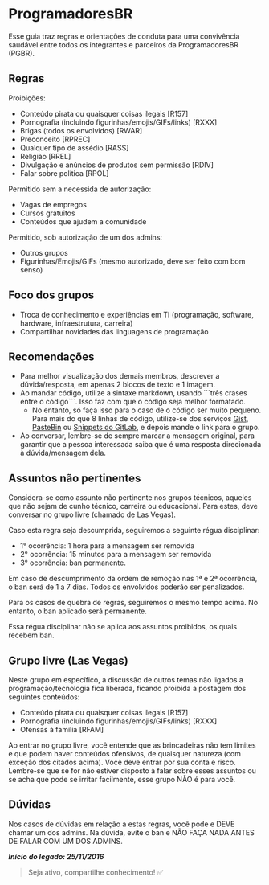 # ProgramadoresBR

Esse guia traz regras e orientações de conduta para uma convivência saudável entre todos os integrantes e parceiros da ProgramadoresBR (PGBR).

## Regras

Proibições:

- Conteúdo pirata ou quaisquer coisas ilegais [R157]
- Pornografia (incluindo figurinhas/emojis/GIFs/links) [RXXX]
- Brigas (todos os envolvidos) [RWAR]
- Preconceito [RPREC]
- Qualquer tipo de assédio [RASS]
- Religião [RREL]
- Divulgação e anúncios de produtos sem permissão [RDIV]
- Falar sobre política [RPOL]

Permitido sem a necessida de autorização:

- Vagas de empregos
- Cursos gratuitos
- Conteúdos que ajudem a comunidade

Permitido, sob autorização de um dos admins:

- Outros grupos
- Figurinhas/Emojis/GIFs (mesmo autorizado, deve ser feito com bom senso)

## Foco dos grupos

- Troca de conhecimento e experiências em TI (programação, software, hardware, infraestrutura, carreira)
- Compartilhar novidades das linguagens de programação

## Recomendações

- Para melhor visualização dos demais membros, descrever a dúvida/resposta, em apenas 2 blocos de texto e 1 imagem.
- Ao mandar código, utilize a sintaxe markdown, usando \```três crases entre o código```. Isso faz com que o código seja melhor formatado.
  - No entanto, só faça isso para o caso de o código ser muito pequeno. Para mais do que 8 linhas de código, utilize-se dos serviços [Gist](https://gist.github.com/), [PasteBin](https://pastebin.com/) ou [Snippets do GitLab](https://gitlab.com/snippets/new), e depois mande o link para o grupo.
- Ao conversar, lembre-se de sempre marcar a mensagem original, para garantir que a pessoa interessada saiba que é uma resposta direcionada à dúvida/mensagem dela.

## Assuntos não pertinentes

Considera-se como assunto não pertinente nos grupos técnicos, aqueles que não sejam de cunho técnico, carreira ou educacional. Para estes, deve conversar no grupo livre (chamado de Las Vegas).

Caso esta regra seja descumprida, seguiremos a seguinte régua disciplinar:

- 1° ocorrência: 1 hora para a mensagem ser removida
- 2° ocorrência: 15 minutos para a mensagem ser removida
- 3° ocorrência: ban permanente.

Em caso de descumprimento da ordem de remoção nas 1ª e 2ª ocorrência, o ban será de 1 a 7 dias. Todos os envolvidos poderão ser penalizados.

Para os casos de quebra de regras, seguiremos o mesmo tempo acima. No entanto, o ban aplicado será permanente.

Essa régua disciplinar não se aplica aos assuntos proibidos, os quais recebem ban.

## Grupo livre (Las Vegas)

Neste grupo em específico, a discussão de outros temas não ligados a programação/tecnologia fica liberada, ficando proibida a postagem dos seguintes conteúdos:

- Conteúdo pirata ou quaisquer coisas ilegais [R157]
- Pornografia (incluindo figurinhas/emojis/GIFs/links) [RXXX]
- Ofensas à família [RFAM]

Ao entrar no grupo livre, você entende que as brincadeiras não tem limites e que podem haver conteúdos ofensivos, de quaisquer natureza (com exceção dos citados acima). Você deve entrar por sua conta e risco. Lembre-se que se for não estiver disposto à falar sobre esses assuntos ou se acha que pode se irritar facilmente, esse grupo NÃO é para você.

## Dúvidas

Nos casos de dúvidas em relação a estas regras, você pode e DEVE chamar um dos admins. Na dúvida, evite o ban e NÃO FAÇA NADA ANTES DE FALAR COM UM DOS ADMINS.

***Início do legado: 25/11/2016***

  > Seja ativo, compartilhe conhecimento! :white_check_mark:
